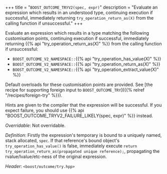 +++
title = "`BOOST_OUTCOME_TRYV2(spec, expr)`"
description = "Evaluate an expression which results in an understood type, continuing execution if successful, immediately returning `try_operation_return_as(X)` from the calling function if unsuccessful."
+++

Evaluate an expression which results in a type matching the following customisation points, continuing execution if successful, immediately returning {{% api "try_operation_return_as(X)" %}} from the calling function if unsuccessful:

- `BOOST_OUTCOME_V2_NAMESPACE::`{{% api "try_operation_has_value(X)" %}}
- `BOOST_OUTCOME_V2_NAMESPACE::`{{% api "try_operation_return_as(X)" %}}
- `BOOST_OUTCOME_V2_NAMESPACE::`{{% api "try_operation_extract_value(X)" %}}

Default overloads for these customisation points are provided. See [the recipe for supporting foreign input to `BOOST_OUTCOME_TRY`]({{% relref "/recipes/foreign-try" %}}).

Hints are given to the compiler that the expression will be successful. If you expect failure, you should use {{% api "BOOST_OUTCOME_TRYV2_FAILURE_LIKELY(spec, expr)" %}} instead.

*Overridable*: Not overridable.

*Definition*: Firstly the expression's temporary is bound to a uniquely named, stack allocated, `spec`. If that reference's bound object's `try_operation_has_value()` is false, immediately execute `return try_operation_return_as(propagated unique reference);`, propagating the rvalue/lvalue/etc-ness of the original expression.

*Header*: `<boost/outcome/try.hpp>`
